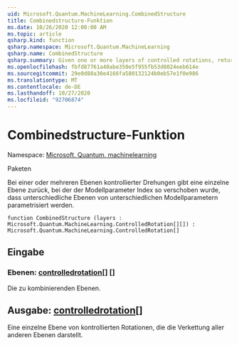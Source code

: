 ```yaml
---
uid: Microsoft.Quantum.MachineLearning.CombinedStructure
title: Combinedstructure-Funktion
ms.date: 10/26/2020 12:00:00 AM
ms.topic: article
qsharp.kind: function
qsharp.namespace: Microsoft.Quantum.MachineLearning
qsharp.name: CombinedStructure
qsharp.summary: Given one or more layers of controlled rotations, returns a single layer with model parameter index shifted such that distinct layers are parameterized by distinct model parameters.
ms.openlocfilehash: fbfd87761a40abe350e5f955fb53d8024eeb614e
ms.sourcegitcommit: 29e0d88a30e4166fa580132124b0eb57e1f0e986
ms.translationtype: MT
ms.contentlocale: de-DE
ms.lasthandoff: 10/27/2020
ms.locfileid: "92706874"
---
```

# <a name="combinedstructure-function"></a>Combinedstructure-Funktion

Namespace: [Microsoft. Quantum. machinelearning](xref:Microsoft.Quantum.MachineLearning)

Paketen [](https://nuget.org/packages/)


Bei einer oder mehreren Ebenen kontrollierter Drehungen gibt eine einzelne Ebene zurück, bei der der Modellparameter Index so verschoben wurde, dass unterschiedliche Ebenen von unterschiedlichen Modellparametern parametrisiert werden.

```qsharp
function CombinedStructure (layers : Microsoft.Quantum.MachineLearning.ControlledRotation[][]) : Microsoft.Quantum.MachineLearning.ControlledRotation[]
```


## <a name="input"></a>Eingabe

### <a name="layers--controlledrotation"></a>Ebenen: [controlledrotation](xref:Microsoft.Quantum.MachineLearning.ControlledRotation)[] []

Die zu kombinierenden Ebenen.



## <a name="output--controlledrotation"></a>Ausgabe: [controlledrotation](xref:Microsoft.Quantum.MachineLearning.ControlledRotation)[]

Eine einzelne Ebene von kontrollierten Rotationen, die die Verkettung aller anderen Ebenen darstellt.